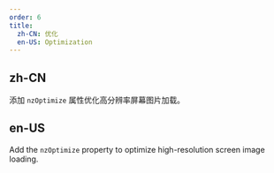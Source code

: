 ```yaml
---
order: 6
title:
  zh-CN: 优化
  en-US: Optimization
---
```


## zh-CN

添加 `nzOptimize` 属性优化高分辨率屏幕图片加载。

## en-US

Add the `nzOptimize` property to optimize high-resolution screen image loading.